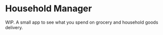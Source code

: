 # Household Manager
WIP. A small app to see what you spend on grocery and household goods delivery.
